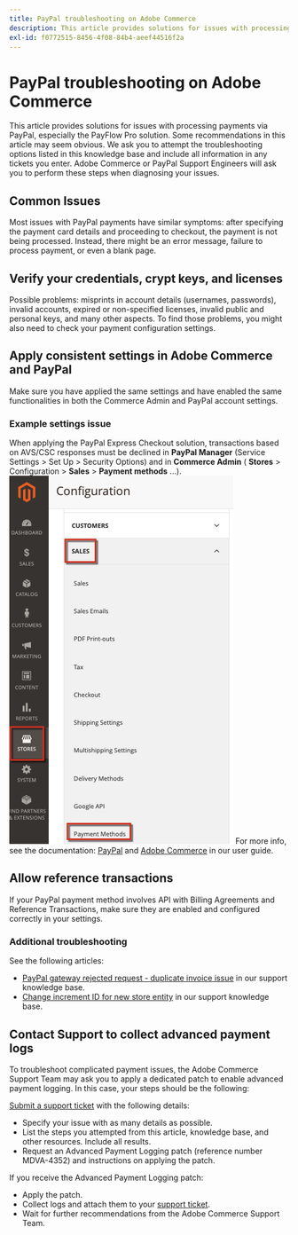 ```yaml
---
title: PayPal troubleshooting on Adobe Commerce
description: This article provides solutions for issues with processing payments via PayPal, especially the PayFlow Pro solution. Some recommendations in this article may seem obvious. We ask you to attempt the troubleshooting options listed in this knowledge base and include all information in any tickets you enter. Adobe Commerce or PayPal Support Engineers will ask you to perform these steps when diagnosing your issues.
exl-id: f0772515-8456-4f08-84b4-aeef44516f2a
---
```

# PayPal troubleshooting on Adobe Commerce

This article provides solutions for issues with processing payments via PayPal, especially the PayFlow Pro solution. Some recommendations in this article may seem obvious. We ask you to attempt the troubleshooting options listed in this knowledge base and include all information in any tickets you enter. Adobe Commerce or PayPal Support Engineers will ask you to perform these steps when diagnosing your issues.

## Common Issues

Most issues with PayPal payments have similar symptoms: after specifying the payment card details and proceeding to checkout, the payment is not being processed. Instead, there might be an error message, failure to process payment, or even a blank page.

## Verify your credentials, crypt keys, and licenses

Possible problems: misprints in account details (usernames, passwords), invalid accounts, expired or non-specified licenses, invalid public and personal keys, and many other aspects. To find those problems, you might also need to check your payment configuration settings.

## Apply consistent settings in Adobe Commerce and PayPal

Make sure you have applied the same settings and have enabled the same functionalities in both the Commerce Admin and PayPal account settings.

### Example settings issue

When applying the PayPal Express Checkout solution, transactions based on AVS/CSC responses must be declined in **PayPal Manager** (Service Settings > Set Up > Security Options) and in **Commerce Admin** ( **Stores** > Configuration > **Sales** > **Payment methods** ...).
![magento_paypal_settings_2.4.1.png](assets/magento_paypal_settings_2.4.1.png)
For more info, see the documentation: [PayPal](https://www.paypalobjects.com/en_US/vhelp/paypalmanager_help/setup.htm) and [Adobe Commerce](http://docs.magento.com/m2/ee/user_guide/payment/paypal-express-checkout.html) in our user guide.

## Allow reference transactions

If your PayPal payment method involves API with Billing Agreements and Reference Transactions, make sure they are enabled and configured correctly in your settings.

### Additional troubleshooting

See the following articles:

* [PayPal gateway rejected request - duplicate invoice issue](https://support.magento.com/hc/en-us/articles/115002457473) in our support knowledge base.
* [Change increment ID for new store entity](https://support.magento.com/hc/en-us/articles/360004002914) in our support knowledge base.

## Contact Support to collect advanced payment logs

To troubleshoot complicated payment issues, the Adobe Commerce Support Team may ask you to apply a dedicated patch to enable advanced payment logging. In this case, your steps should be the following:

 [Submit a support ticket](/help/help-center-guide/help-center/magento-help-center-user-guide.md#submit-ticket) with the following details:

* Specify your issue with as many details as possible.
* List the steps you attempted from this article, knowledge base, and other resources. Include all results.
* Request an Advanced Payment Logging patch (reference number MDVA-4352) and instructions on applying the patch.

If you receive the Advanced Payment Logging patch:

* Apply the patch.
* Collect logs and attach them to your [support ticket](/help/help-center-guide/help-center/magento-help-center-user-guide.md#submit-ticket).
* Wait for further recommendations from the Adobe Commerce Support Team.
